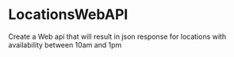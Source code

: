 # LocationsWebAPI
Create a Web api that will result in json response for locations with availability between 10am and 1pm
